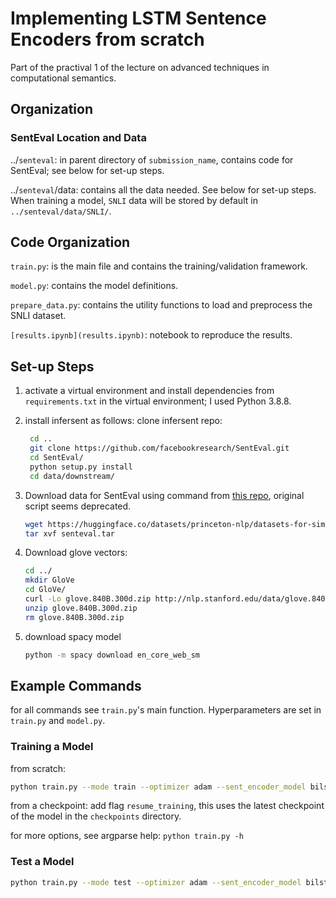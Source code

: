 # Implementing LSTM Sentence Encoders from scratch

Part of the practival 1 of the lecture on advanced techniques in computational semantics.

## Organization

### SentEval Location and Data

../`senteval`: in parent directory of `submission_name`, contains code for SentEval; see below for set-up steps.

../`senteval`/data: contains all the data needed. See below for set-up steps. When training a model, `SNLI` data will be stored by default in `../senteval/data/SNLI/`.

## Code Organization

`train.py`: is the main file and contains the training/validation framework.

`model.py`: contains the model definitions.

`prepare_data.py`: contains the utility functions to load and preprocess the SNLI dataset.

`[results.ipynb](results.ipynb)`: notebook to reproduce the results.

## Set-up Steps

1. activate a virtual environment and install dependencies from `requirements.txt` in the virtual environment; I used Python 3.8.8.
2. install infersent as follows:
   clone infersent repo:

   ```bash
    cd ..
    git clone https://github.com/facebookresearch/SentEval.git 
    cd SentEval/
    python setup.py install    
    cd data/downstream/
    ```

3. Download data for SentEval using command from [this repo](https://github.com/princeton-nlp/SimCSE/blob/main/SentEval/data/downstream/download_dataset.sh), original script seems deprecated.

    ```bash
    wget https://huggingface.co/datasets/princeton-nlp/datasets-for-simcse/resolve/main/senteval.tar
    tar xvf senteval.tar
    ```

4. Download glove vectors:

    ```bash
    cd ../
    mkdir GloVe
    cd GloVe/
    curl -Lo glove.840B.300d.zip http://nlp.stanford.edu/data/glove.840B.300d.zip
    unzip glove.840B.300d.zip
    rm glove.840B.300d.zip
    ```

5. download spacy model

    ```bash
    python -m spacy download en_core_web_sm
    ```

## Example Commands

for all commands see `train.py`'s main function. Hyperparameters are set in `train.py` and `model.py`.

### Training a Model

from scratch:

```bash
python train.py --mode train --optimizer adam --sent_encoder_model bilstmmax
```

from a checkpoint: add flag `resume_training`, this uses the latest checkpoint of the model in the `checkpoints` directory.

for more options, see argparse help: `python train.py -h`

### Test a Model

```bash
python train.py --mode test --optimizer adam --sent_encoder_model bilstmmax
```
